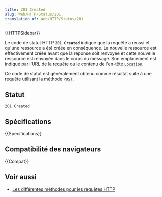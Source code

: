 ```yaml
---
title: 201 Created
slug: Web/HTTP/Status/201
translation_of: Web/HTTP/Status/201
---
```


{{HTTPSidebar}}

Le code de statut HTTP **`201 Created`** indique que la requête a réussi et qu'une ressource a été créée en conséquence. La nouvelle ressource est effectivement créée avant que la réponse soit renvoyée et cette nouvelle ressource est renvoyée dans le corps du message. Son emplacement est indiqué par l'URL de la requête ou le contenu de l'en-tête [`Location`](/fr/docs/Web/HTTP/Headers/Location).

Ce code de statut est généralement obtenu comme résultat suite à une requête utilisant la méthode [`POST`](/fr/docs/Web/HTTP/Methods/POST).

## Statut

```
201 Created
```

## Spécifications

{{Specifications}}

## Compatibilité des navigateurs

{{Compat}}

## Voir aussi

- [Les différentes méthodes pour les requêtes HTTP](/fr/docs/Web/HTTP/Methods)
